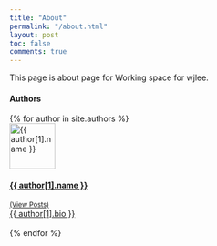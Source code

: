 ```yaml
---
title: "About"
permalink: "/about.html"
layout: post
toc: false
comments: true
---
```


This page is about page for Working space for wjlee. 

<body>
  <div class="container">
  <h4 class="font-weight-bold spanborder"><span>Authors</span></h4>
      <div class="row gap-y listrecent listrecent listauthor">
      {% for author in site.authors %}
          <div class="col-lg-6 mb-4">
              <div class="p-4 border rounded">
              <div class="row">
              <div class="col-md-3 mb-4 mb-md-0"><img alt="{{ author[1].name }}" src="{{ site.url }}{{site.baseurl}}/{{ author[1].avatar }}" class="rounded-circle" height="80" width="80"></div>
              <div class="col-md-9">
              <a href="{{site.baseurl}}/author-{{ author[1].name | slugify }}.html">
              <h4 class="text-dark mb-0"> {{ author[1].name }} </h4>
              <small class="d-inline-block mt-1 mb-3 font-weight-normal">(View Posts)</small>
              <div class="excerpt">{{ author[1].bio }}</div>
              </a>
              <div class="icon-block mt-3 d-flex justify-content-between">  
              <div>
              <a target="_blank" href="{{ author[1].twitter }}"><i class="fab fa-twitter text-muted" aria-hidden="true"></i></a>  &nbsp;
              <a target="_blank" href="{{ author[1].site }}"><i class="fa fa-globe text-muted" aria-hidden="true"></i></a> &nbsp;
              </div>
              </div>
              </div>
              </div>
              </div>
          </div>
      {% endfor %}
      </div>
  </div>
</body>